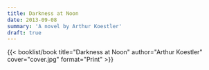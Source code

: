 ```yaml
---
title: Darkness at Noon
date: 2013-09-08
summary: 'A novel by Arthur Koestler'
draft: true
---
```


{{< booklist/book
title="Darkness at Noon"
author="Arthur Koestler"
cover="cover.jpg"
format="Print" >}}

